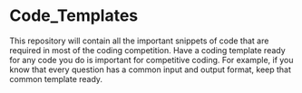 # Code_Templates
This repository will contain all the important snippets of code that are required in most of the coding competition. Have a coding template ready for any code you do is important for competitive coding. For example, if you know that every question has a common input and output format, keep that common template ready. 
